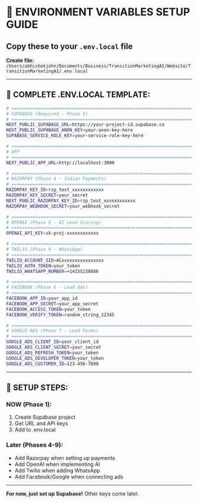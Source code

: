 # 🔐 ENVIRONMENT VARIABLES SETUP GUIDE

## Copy these to your `.env.local` file

**Create file:** `/Users/abhishekjohn/Documents/Business/TransitionMarketingAI/Website/TransitionMarketingAI/.env.local`

---

## 📝 COMPLETE .ENV.LOCAL TEMPLATE:

```bash
# ============================================================================
# SUPABASE (Required - Phase 1)
# ============================================================================
NEXT_PUBLIC_SUPABASE_URL=https://your-project-id.supabase.co
NEXT_PUBLIC_SUPABASE_ANON_KEY=your-anon-key-here
SUPABASE_SERVICE_ROLE_KEY=your-service-role-key-here

# ============================================================================
# APP
# ============================================================================
NEXT_PUBLIC_APP_URL=http://localhost:3000

# ============================================================================
# RAZORPAY (Phase 4 - Indian Payments)
# ============================================================================
RAZORPAY_KEY_ID=rzp_test_xxxxxxxxxxxx
RAZORPAY_KEY_SECRET=your_secret
NEXT_PUBLIC_RAZORPAY_KEY_ID=rzp_test_xxxxxxxxxxxx
RAZORPAY_WEBHOOK_SECRET=your_webhook_secret

# ============================================================================
# OPENAI (Phase 8 - AI Lead Scoring)
# ============================================================================
OPENAI_API_KEY=sk-proj-xxxxxxxxxxxx

# ============================================================================
# TWILIO (Phase 9 - WhatsApp)
# ============================================================================
TWILIO_ACCOUNT_SID=ACxxxxxxxxxxxxxxxx
TWILIO_AUTH_TOKEN=your_token
TWILIO_WHATSAPP_NUMBER=+14155238886

# ============================================================================
# FACEBOOK (Phase 6 - Lead Ads)
# ============================================================================
FACEBOOK_APP_ID=your_app_id
FACEBOOK_APP_SECRET=your_app_secret
FACEBOOK_ACCESS_TOKEN=your_token
FACEBOOK_VERIFY_TOKEN=random_string_12345

# ============================================================================
# GOOGLE ADS (Phase 7 - Lead Forms)
# ============================================================================
GOOGLE_ADS_CLIENT_ID=your_client_id
GOOGLE_ADS_CLIENT_SECRET=your_secret
GOOGLE_ADS_REFRESH_TOKEN=your_token
GOOGLE_ADS_DEVELOPER_TOKEN=your_token
GOOGLE_ADS_CUSTOMER_ID=123-456-7890
```

---

## 🎯 SETUP STEPS:

### **NOW (Phase 1):**
1. Create Supabase project
2. Get URL and API keys
3. Add to .env.local

### **Later (Phases 4-9):**
- Add Razorpay when setting up payments
- Add OpenAI when implementing AI
- Add Twilio when adding WhatsApp
- Add Facebook/Google when connecting ads

---

**For now, just set up Supabase!** Other keys come later.


